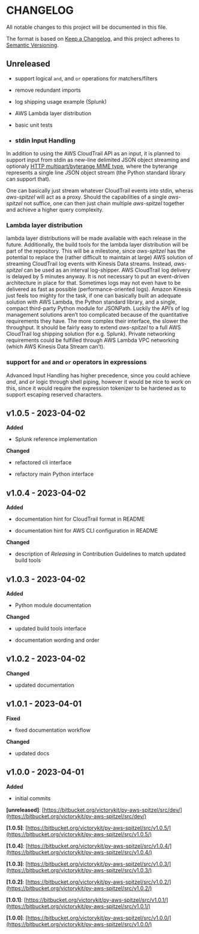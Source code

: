 # CHANGELOG

All notable changes to this project will be documented in this file.

The format is based on [Keep a Changelog](https://keepachangelog.com/en/1.0.0/),
and this project adheres to [Semantic Versioning](https://semver.org/spec/v2.0.0.html).

## Unreleased


* support logical `and`, and `or` operations for matchers/filters


* remove redundant imports


* log shipping usage example (Splunk)


* AWS Lambda layer distribution


* basic unit tests


* ### stdin Input Handling

In addition to using the AWS CloudTrail API as an input, it is planned to
support input from stdin as new-line delimited JSON object streaming and
optionaly [HTTP multipart/byterange MIME type](https://datatracker.ietf.org/doc/html/rfc7233#section-5.4.1),
where the byterange represents a single line JSON object stream (the Python
standard library can support that).

One can basically just stream whatever CloudTrail events into stdin, wheras
*aws-spitzel* will act as a proxy. Should the capabilities of a single
*aws-spitzel* not suffice, one can then just chain multiple *aws-spitzel*
together and achieve a higher query complexity.

### Lambda layer distribution

lambda layer distributions will be made available with each release in the
future. Additionally, the build tools for the lambda layer distribution will be
part of the repository. This will be a milestone, since *aws-spitzel* has the
potential to replace the (rather difficult to maintain at large) AWS solution
of streaming CloudTrail log events with Kinesis Data streams. Instead,
*aws-spitzel* can be used as an interval log-shipper. AWS CloudTrail log
delivery is delayed by 5 minutes anyway. It is not necessary to put an
event-driven architecture in place for that. Sometimes logs may not even have
to be delivered as fast as possible (performance-oriented logs). Amazon Kinesis
just feels too mighty for the task, if one can basically built an adequate
solution with AWS Lambda, the Python standard library, and a single, compact
third-party Python module for JSONPath. Luckily the API’s of log management
solutions aren’t too complicated because of the quantitative requirements they
have. The more complex their interface, the slower the throughput. It should
be fairly easy to extend *aws-spitzel* to a full AWS CloudTrail log shipping
solution (for e.g. Splunk). Private networking requirements could be fulfilled
through AWS Lambda VPC networking (which AWS Kinesis Data Stream can’t).

### support for `and` and `or` operators in expressions

Advanced Input Handling has higher precedence, since you could achieve *and*,
and *or* logic through shell piping, however it would be nice to work on this,
since it would require the expression tokenizer to be hardened as to support
escaping reserved characters.

## v1.0.5 - 2023-04-02

**Added**


* Splunk reference implementation

**Changed**


* refactored cli interface


* refactory main Python interface

## v1.0.4 - 2023-04-02

**Added**


* documentation hint for CloudTrail format in README


* documentation hint for AWS CLI configuration in README

**Changed**


* description of *Releasing* in Contribution Guidelines to match updated build
tools

## v1.0.3 - 2023-04-02

**Added**


* Python module documentation

**Changed**


* updated build tools interface


* documentation wording and order

## v1.0.2 - 2023-04-02

**Changed**


* updated documentation

## v1.0.1 - 2023-04-01

**Fixed**


* fixed documentation workflow

**Changed**


* updated docs

## v1.0.0 - 2023-04-01

**Added**


* initial commits

**[unreleased]**: [https://bitbucket.org/victorykit/py-aws-spitzel/src/dev/](https://bitbucket.org/victorykit/py-aws-spitzel/src/dev/)

**[1.0.5]**: [https://bitbucket.org/victorykit/py-aws-spitzel/src/v1.0.5/](https://bitbucket.org/victorykit/py-aws-spitzel/src/v1.0.5/)

**[1.0.4]**: [https://bitbucket.org/victorykit/py-aws-spitzel/src/v1.0.4/](https://bitbucket.org/victorykit/py-aws-spitzel/src/v1.0.4/)

**[1.0.3]**: [https://bitbucket.org/victorykit/py-aws-spitzel/src/v1.0.3/](https://bitbucket.org/victorykit/py-aws-spitzel/src/v1.0.3/)

**[1.0.2]**: [https://bitbucket.org/victorykit/py-aws-spitzel/src/v1.0.2/](https://bitbucket.org/victorykit/py-aws-spitzel/src/v1.0.2/)

**[1.0.1]**: [https://bitbucket.org/victorykit/py-aws-spitzel/src/v1.0.1/](https://bitbucket.org/victorykit/py-aws-spitzel/src/v1.0.1/)

**[1.0.0]**: [https://bitbucket.org/victorykit/py-aws-spitzel/src/v1.0.0/](https://bitbucket.org/victorykit/py-aws-spitzel/src/v1.0.0/)
